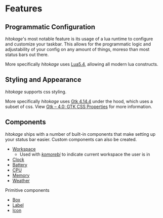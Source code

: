 # Features

## Programmatic Configuration

_hitokage_'s most notable feature is its usage of a lua runtime to configure and customize your taskbar.
This allows for the programmatic logic and adjustability of your config on any amount of things, moreso
than most status bars out there.

More specifically _hitokage_ uses [Lua5.4](https://www.lua.org/versions.html), allowing all modern lua constructs.

## Styling and Appearance

_hitokage_ supports css styling. 

More specifically _hitokage_ uses [Gtk 4.14.4](https://gitlab.gnome.org/GNOME/gtk) under the hood, which
uses a subset of css. View [Gtk – 4.0: GTK CSS Properties](https://docs.gtk.org/gtk4/css-properties.html) for more information.

## Components

_hitokage_ ships with a number of built-in components that make setting up your status bar easier.
Custom components can also be created.

* [Workspace](./api/workspace)
    - Used with [_komorebi_](https://github.com/LGUG2Z/komorebi) to indicate current workspace the user is in
* [Clock](./api/clock)
* [Battery](./api/battery)
* [CPU](./api/cpu)
* [Memory](./api/memory)
* [Weather](./api/weather)

Primitive components

* [Box](./api/box)
* [Label](./api/label)
* [Icon](./api/icon)
